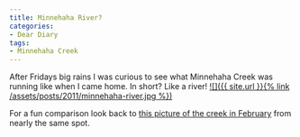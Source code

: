 ```yaml
---
title: Minnehaha River?
categories:
- Dear Diary
tags:
- Minnehaha Creek
---
```


After Fridays big rains I was curious to see what Minnehaha Creek was running like when I came home. In short? Like a river!
[![]({{ site.url }}{% link /assets/posts/2011/minnehaha-river.jpg %})](http://thingelstad.com/s/minnehaha-river/photo13-4/img)

For a fun comparison look back to [this picture of the creek in February](/thingelstad/february-minnehaha-creek-at-dusk) from nearly the same spot.

